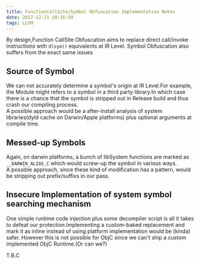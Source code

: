 ```yaml
---
title: FunctionCallSite/Symbol Obfuscation Implementation Notes
date: 2017-12-21 20:16:59
tags: LLVM
---
```


By design,Function CallSite Obfuscation aims to replace direct call/invoke instructions with ``dlsym()`` equivalents at IR Level.
Symbol Obfuscation also suffers from the exact same issues
<!-- more -->

## Source of Symbol
  We can not accurately determine a symbol's origin at IR Level.For example, the Module might refers to a symbol in a third party library.In which case there is a chance that the symbol is stripped out in Release build and thus crash our compiling process.  
  A possible approach would be a after-install analysis of system libraries(dyld cache on Darwin/Apple platforms) plus optional arguments at compile time.

## Messed-up Symbols
  Again, on darwin platforms, a bunch of libSystem functions are marked as ``__DARWIN_ALIAS_C`` which would screw-up the symbol in various ways.  
  A possible approach, since these kind of modification has a pattern, would be stripping out prefix/suffixs in our pass.
## Insecure Implementation of system symbol searching mechanism
  One simple runtime code injection plus some decompiler script is all it takes to defeat our protection.Implementing a custom-baked replacement and mark it as inline instead of using platform implementation would be (kinda) safer.
  However this is not possible for ObjC since we can't ship a custom implemented ObjC Runtime.(Or can we?)


T.B.C
